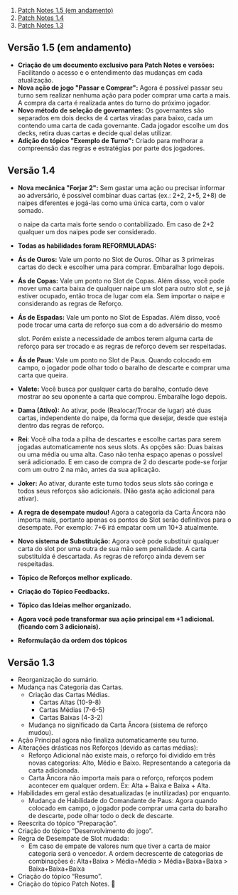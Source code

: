 1. [Patch Notes 1.5 (em andamento)](#versao-15-em-andamento)
2. [Patch Notes 1.4](#versao-14)
3. [Patch Notes 1.3](#versao-13)

## Versão 1.5 (em andamento)
- **Criação de um documento exclusivo para Patch Notes e versões:** Facilitando o acesso e o entendimento das mudanças em cada atualização.
- **Nova ação de jogo "Passar e Comprar":** Agora é possível passar seu turno sem realizar nenhuma ação para poder comprar uma carta a mais. A compra da carta é realizada antes do turno do próximo jogador.
- **Novo método de seleção de governantes:** Os governantes são separados em dois decks de 4 cartas viradas para baixo, cada um contendo uma carta de cada governante. Cada jogador escolhe um dos decks, retira duas cartas e decide qual delas utilizar.
- **Adição do tópico "Exemplo de Turno":** Criado para melhorar a compreensão das regras e estratégias por parte dos jogadores.

## Versão 1.4
- **Nova mecânica "Forjar 2":** Sem gastar uma ação ou precisar informar ao adversário, é possível combinar duas cartas (ex.: 2+2, 2+5, 2+8) de naipes diferentes e jogá-las como uma única carta, com o valor somado.

  o naipe da carta mais forte sendo o contabilizado. Em caso de 2+2 qualquer um dos naipes pode ser considerado.

- **Todas as habilidades foram REFORMULADAS:**
- **Ás de Ouros:** Vale um ponto no Slot de Ouros. Olhar as 3 primeiras cartas do deck e escolher uma para comprar. Embaralhar logo depois.
- **Ás de Copas:** Vale um ponto no Slot de Copas. Além disso, você pode mover uma carta baixa de qualquer naipe um slot para outro slot e, se já estiver ocupado, então troca de lugar com ela. Sem importar o naipe e considerando as regras de Reforço.
- **Ás de Espadas:** Vale um ponto no Slot de Espadas. Além disso, você pode trocar uma carta de reforço sua com a do adversário do mesmo

  slot. Porém existe a necessidade de ambos terem alguma carta de reforço para ser trocado e as regras de reforço devem ser respeitadas.

- **Ás de Paus:** Vale um ponto no Slot de Paus. Quando colocado em campo, o jogador pode olhar todo o baralho de descarte e comprar uma carta que queira.
- **Valete:** Você busca por qualquer carta do baralho, contudo deve mostrar ao seu oponente a carta que comprou. Embaralhe logo depois.
- **Dama (Ativo):** Ao ativar, pode (Realocar/Trocar de lugar) até duas cartas, independente do naipe, da forma que desejar, desde que esteja dentro das regras de reforço.
- **Rei**: Você olha toda a pilha de descartes e escolhe cartas para serem jogadas automaticamente nos seus slots. As opções são: Duas baixas ou uma média ou uma alta. Caso não tenha espaço apenas o possível será adicionado. E em caso de compra de 2 do descarte pode-se forjar com um outro 2 na mão, antes da sua aplicação.
- **Joker:** Ao ativar, durante este turno todos seus slots são coringa e todos seus reforços são adicionais. (Não gasta ação adicional para ativar).
- **A regra de desempate mudou!** Agora a categoria da Carta Âncora não importa mais, portanto apenas os pontos do Slot serão definitivos para o desempate. Por exemplo: 7+6 irá empatar com um 10+3 atualmente.
- **Novo sistema de Substituição:** Agora você pode substituir qualquer carta do slot por uma outra de sua mão sem penalidade. A carta substituída é descartada. As regras de reforço ainda devem ser respeitadas.
- **Tópico de Reforços melhor explicado.**
- **Criação do Tópico Feedbacks.**
- **Tópico das Ideias melhor organizado.**
- **Agora você pode transformar sua ação principal em +1 adicional. (ficando com 3 adicionais).**
- **Reformulação da ordem dos tópicos**

## Versão 1.3
- Reorganização do sumário.
- Mudança nas Categoria das Cartas.
  - Criação das Cartas Médias.
    - Cartas Altas (10-9-8)
    - Cartas Médias (7-6-5)
    - Cartas Baixas (4-3-2)
  - Mudança no significado da Carta Âncora (sistema de reforço mudou).
- Ação Principal agora não finaliza automaticamente seu turno.
- Alterações drásticas nos Reforços (devido as cartas médias):
  - Reforço Adicional não existe mais, o reforço foi dividido em três novas categorias: Alto, Médio e Baixo. Representando a categoria da carta adicionada.
  - Carta Âncora não importa mais para o reforço, reforços podem acontecer em qualquer ordem. Ex: Alta + Baixa e Baixa + Alta.
- Habilidades em geral estão desatualizadas (e inutilizadas) por enquanto.
  - Mudança de Habilidade do Comandante de Paus: Agora quando colocado em campo, o jogador pode comprar uma carta do baralho de descarte, pode olhar todo o deck de descarte.
- Reescrita do tópico “Preparação”.
- Criação do tópico “Desenvolvimento do jogo”.
- Regra de Desempate de Slot mudada:
  - Em caso de empate de valores num que tiver a carta de maior categoria será o vencedor. A ordem decrescente de categorias de combinações é: Alta+Baixa > Média+Média > Média+Baixa+Baixa > Baixa+Baixa+Baixa
- Criação do tópico “Resumo”.
- Criação do tópico Patch Notes. 🙂
